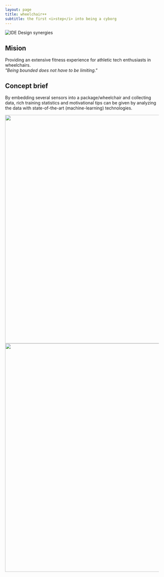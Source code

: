 ```yaml
---
layout: page
title: wheelchair++
subtitle: the first <i>step</i> into being a cyborg
---
```

![](\Fitnesswheelchair\img\idecircle.png "IDE Design synergies")
## Mision
Providing an extensive fitness experience for athletic tech enthusiasts in wheelchairs.<br>
<i>"Being bounded does not have to be limiting."</i> <br>

## Concept brief
By embedding several sensors into a package/wheelchair and collecting data, rich training statistics and motivational tips can be given by analyzing the data with state-of-the-art (machine-learning) technologies.

<img src="\Fitnesswheelchair\img\sensorresults.png" width="745">

<img src="\Fitnesswheelchair\img\homepagebanner.png" width="745">
